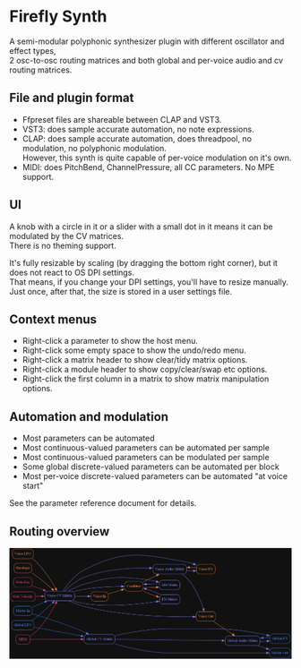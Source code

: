 # Firefly Synth
A semi-modular polyphonic synthesizer plugin with different oscillator and effect types,<br/>
2 osc-to-osc routing matrices and both global and per-voice audio and cv routing matrices.

## File and plugin format
- Ffpreset files are shareable between CLAP and VST3.
- VST3: does sample accurate automation, no note expressions.
- CLAP: does sample accurate automation, does threadpool, no modulation, no polyphonic modulation.<br/>
However, this synth is quite capable of per-voice modulation on it's own.
- MIDI: does PitchBend, ChannelPressure, all CC parameters. No MPE support.

## UI
A knob with a circle in it or a slider with a small dot in it means it can be modulated by the CV matrices.<br/>
There is no theming support.

It's fully resizable by scaling (by dragging the bottom right corner), but it does not react to OS DPI settings.<br/>
That means, if you change your DPI settings, you'll have to resize manually.<br/>
Just once, after that, the size is stored in a user settings file.

## Context menus
- Right-click a parameter to show the host menu.
- Right-click some empty space to show the undo/redo menu.
- Right-click a matrix header to show clear/tidy matrix options.
- Right-click a module header to show copy/clear/swap etc options.
- Right-click the first column in a matrix to show matrix manipulation options.

## Automation and modulation

- Most parameters can be automated
- Most continuous-valued parameters can be automated per sample
- Most continuous-valued parameters can be modulated per sample
- Some global discrete-valued parameters can be automated per block
- Most per-voice discrete-valued parameters can be automated "at voice start"

See the parameter reference document for details.

## Routing overview

![Routing overview](static/routing_overview.png)
